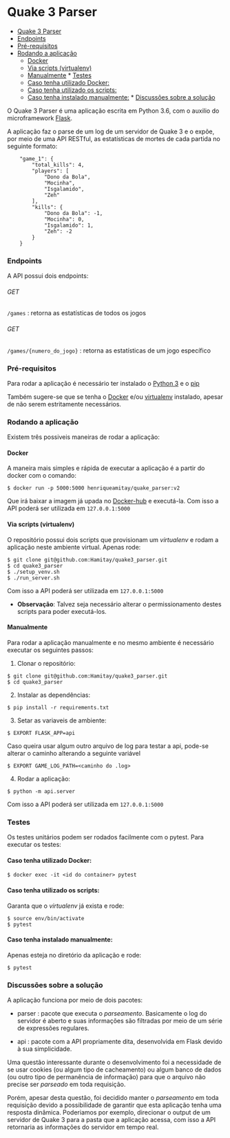 # Quake 3 Parser

   * [Quake 3 Parser](#quake-3-parser)
   * [Endpoints](#endpoints)
   * [Pré-requisitos](#pré-requisitos)
   * [Rodando a aplicação](#rodando-a-aplicação)
        * [Docker](#docker)
        * [Via scripts (virtualenv)](#via-scripts-virtualenv)
        * [Manualmente](#manualmente)
    * [Testes](#testes)
        * [Caso tenha utilizado Docker:](#caso-tenha-utilizado-docker)
        * [Caso tenha utilizado os scripts:](#caso-tenha-utilizado-os-scripts)
        * [Caso tenha instalado manualmente:](#caso-tenha-instalado-manualmente)
    * [Discussões sobre a solução](#discussões-sobre-a-solução)

O Quake 3 Parser é uma aplicação escrita em Python 3.6, com o auxilio do microframework [Flask](http://flask.pocoo.org/).

A aplicação faz o parse de um log de um servidor de Quake 3 e o expõe, por meio de uma API RESTful, as estatísticas de mortes de cada partida no seguinte formato:

```
    "game_1": {
        "total_kills": 4,
        "players": [
            "Dono da Bola",
            "Mocinha",
            "Isgalamido",
            "Zeh"
        ],
        "kills": {
            "Dono da Bola": -1,
            "Mocinha": 0,
            "Isgalamido": 1,
            "Zeh": -2
        }
    }
```

### Endpoints

A API possui dois endpoints:

###### GET
`/games` : retorna as estatísticas de todos os jogos

###### GET
`/games/{numero_do_jogo}` : retorna as estatísticas de um jogo específico

### Pré-requisitos
Para rodar a aplicação é necessário ter instalado o [Python 3](https://www.python.org/downloads/) e o [pip](https://pip.pypa.io/en/stable/installing/)

Também sugere-se que se tenha o [Docker](https://docs.docker.com/install/) e/ou [virtualenv](https://virtualenv.pypa.io/en/latest/installation/) instalado, apesar de não serem estritamente necessários.


### Rodando a aplicação
Existem três possiveis maneiras de rodar a aplicação:

#### Docker
A maneira mais simples e rápida de executar a aplicação é a partir do docker com o comando:

```
$ docker run -p 5000:5000 henriqueamitay/quake_parser:v2
```

Que irá baixar a imagem já upada no [Docker-hub](https://cloud.docker.com/u/henriqueamitay/repository/docker/henriqueamitay/quake_parser) e executá-la. Com isso a API poderá ser utilizada em `127.0.0.1:5000`


#### Via scripts (virtualenv)
O repositório possui dois scripts que provisionam um _virtualenv_ e rodam a aplicação neste ambiente virtual. Apenas rode:

```
$ git clone git@github.com:Hamitay/quake3_parser.git
$ cd quake3_parser
$ ./setup_venv.sh
$ ./run_server.sh
```

Com isso a API poderá ser utilizada em `127.0.0.1:5000`

* **Observação**: Talvez seja necessário alterar o permissionamento destes scripts para poder executá-los.

#### Manualmente
Para rodar a aplicação manualmente e no mesmo ambiente é necessário executar os seguintes passos:

1. Clonar o repositório:
```
$ git clone git@github.com:Hamitay/quake3_parser.git
$ cd quake3_parser
```

2. Instalar as dependências:
```
$ pip install -r requirements.txt
```

3. Setar as variaveis de ambiente:
```
$ EXPORT FLASK_APP=api
```
Caso queira usar algum outro arquivo de log para testar a api, pode-se alterar o caminho alterando a seguinte variável
```
$ EXPORT GAME_LOG_PATH=<caminho do .log>
```
4. Rodar a aplicação:
```
$ python -m api.server
```

Com isso a API poderá ser utilizada em `127.0.0.1:5000`

### Testes

Os testes unitários podem ser rodados facilmente com o pytest. Para executar os testes:

#### Caso tenha utilizado Docker:
```
$ docker exec -it <id do container> pytest
```

#### Caso tenha utilizado os scripts:

Garanta que o _virtualenv_ já exista e rode:
```
$ source env/bin/activate
$ pytest
```

#### Caso tenha instalado manualmente:
Apenas esteja no diretório da aplicação e rode:
```
$ pytest
```

### Discussões sobre a solução
A aplicação funciona por meio de dois pacotes:
* parser : pacote que executa o _parseamento_. Basicamente o log do servidor é aberto e suas informações são filtradas por meio de um série de expressões regulares.

* api : pacote com a API propriamente dita, desenvolvida em Flask devido à sua simplicidade. 

Uma questão interessante durante o desenvolvimento foi a necessidade de se usar cookies (ou algum tipo de cacheamento) ou algum banco de dados (ou outro tipo de permanência de informação) para que o arquivo não precise ser _parseado_ em toda requisição.

Porém, apesar desta questão, foi decidido manter o _parseamento_ em toda requisição devido a possibilidade de garantir que esta aplicação tenha uma resposta dinâmica. Poderiamos por exemplo, direcionar o output de um servidor de Quake 3 para a pasta que a aplicação acessa, com isso a API retornaria as informações do servidor em tempo real.